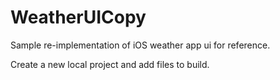 # WeatherUICopy

Sample re-implementation of iOS weather app ui for reference.

Create a new local project and add files to build.


